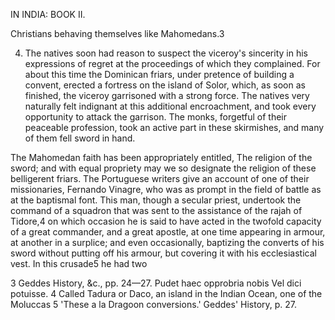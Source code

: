 IN INDIA: BOOK II.

Christians behaving themselves like Mahomedans.3

4. The natives soon had reason to suspect the viceroy's sincerity in his expressions of regret at the proceedings of which they complained. For about this time the Dominican friars, under pretence of building a convent, erected a fortress on the island of Solor, which, as soon as finished, the viceroy garrisoned with a strong force. The natives very naturally felt indignant at this additional encroachment, and took every opportunity to attack the garrison. The monks, forgetful of their peaceable profession, took an active part in these skirmishes, and many of them fell sword in hand.

The Mahomedan faith has been appropriately entitled, The religion of the sword; and with equal propriety may we so designate the religion of these belligerent friars. The Portuguese writers give an account of one of their missionaries, Fernando Vinagre, who was as prompt in the field of battle as at the baptismal font. This man, though a secular priest, undertook the command of a squadron that was sent to the assistance of the rajah of Tidore,4 on which occasion he is said to have acted in the twofold capacity of a great commander, and a great apostle, at one time appearing in armour, at another in a surplice; and even occasionally, baptizing the converts of his sword without putting off his armour, but covering it with his ecclesiastical vest. In this crusade5 he had two

3 Geddes History, &c., pp. 24—27.
   Pudet haec opprobria nobis
   Vel dici potuisse.
4 Called Tadura or Daco, an island in the Indian Ocean, one of the Moluccas
5 'These a la Dragoon conversions.' Geddes' History, p. 27.